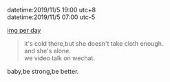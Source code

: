 datetime:2019/11/5 19:00 utc+8  
datetime:2019/11/5 07:00 utc-5  

[img per day](../img/img001.jpg)  

> it's cold there,but she doesn't take cloth enough.  
> and she's alone.  
> we video talk on wechat.  

baby,be strong,be better.  
